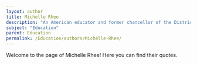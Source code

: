 ```yaml
---
layout: author
title: Michelle Rhee
description: "An American educator and former chancellor of the District of Columbia Public Schools, known for her controversial reform efforts and advocacy for educational reform."
subject: "Education"
parent: Education
permalink: /Education/authors/Michelle-Rhee/
---
```


Welcome to the page of Michelle Rhee! Here you can find their quotes.
